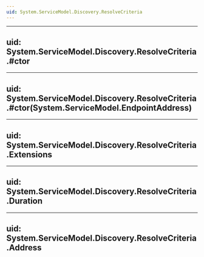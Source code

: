 ```yaml
---
uid: System.ServiceModel.Discovery.ResolveCriteria
---
```


---
uid: System.ServiceModel.Discovery.ResolveCriteria.#ctor
---

---
uid: System.ServiceModel.Discovery.ResolveCriteria.#ctor(System.ServiceModel.EndpointAddress)
---

---
uid: System.ServiceModel.Discovery.ResolveCriteria.Extensions
---

---
uid: System.ServiceModel.Discovery.ResolveCriteria.Duration
---

---
uid: System.ServiceModel.Discovery.ResolveCriteria.Address
---
